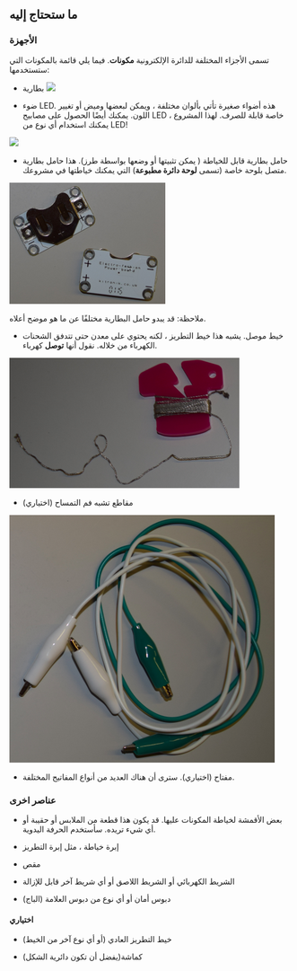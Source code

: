 ## ما ستحتاج إليه

### الأجهزة

تسمى الأجزاء المختلفة للدائرة الإلكترونية **مكونات**. فيما يلي قائمة بالمكونات التي ستستخدمها:

+ بطارية ![](images/batteries.png)

+ ضوء LED. هذه أضواء صغيرة تأتي بألوان مختلفة ، ويمكن لبعضها وميض أو تغيير اللون. يمكنك أيضًا الحصول على مصابيح LED خاصة قابلة للصرف. لهذا المشروع ، يمكنك استخدام أي نوع من LED!

![](images/LEDs_mix.png)

+ حامل بطارية قابل للخياطة ( يمكن تثبيتها أو وضعها بواسطة طرز). هذا حامل بطارية متصل بلوحة خاصة (تسمى **لوحة دائرة مطبوعة**) التي يمكنك خياطتها في مشروعك.

![](images/battery_holders.png)

ملاحظة: قد يبدو حامل البطارية مختلفًا عن ما هو موضح أعلاه.

+ خيط موصل. يشبه هذا خيط التطريز ، لكنه يحتوي على معدن حتى تتدفق الشحنات الكهرباء من خلاله. نقول أنها **توصل** كهرباء.

![](images/thread.png)

+ مقاطع تشبه فم التمساح (اختياري)

![](images/crocs.png)

+ مفتاح (اختياري). سترى أن هناك العديد من أنواع المفاتيح المختلفة.

### عناصر اخرى

+ بعض الأقمشة لخياطة المكونات عليها. قد يكون هذا قطعة من الملابس أو حقيبة أو أي شيء تريده. سأستخدم الحرفة اليدوية.

+ إبرة خياطة ، مثل إبرة التطريز

+ مقص

+ الشريط الكهربائي أو الشريط اللاصق أو أي شريط آخر قابل للإزالة

+ دبوس أمان أو أي نوع من دبوس العلامة (الباج)

#### اختياري

+ خيط التطريز العادي (أو أي نوع آخر من الخيط)

+ كماشة(يفضل أن تكون دائرية الشكل)
 
